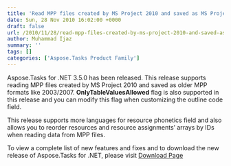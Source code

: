 ```yaml
---
title: 'Read MPP files created by MS Project 2010 and saved as MS Project 2003/2007 MPP files'
date: Sun, 28 Nov 2010 16:02:00 +0000
draft: false
url: /2010/11/28/read-mpp-files-created-by-ms-project-2010-and-saved-as-ms-project-2003-2007-mpp-files/
author: Muhammad Ijaz
summary: ''
tags: []
categories: ['Aspose.Tasks Product Family']
---
```


Aspose.Tasks for .NET 3.5.0 has been released. This release supports reading MPP files created by MS Project 2010 and saved as older MPP formats like 2003/2007. **OnlyTableValuesAllowed** flag is also supported in this release and you can modify this flag when customizing the outline code field.

This release supports more languages for resource phonetics field and also allows you to reorder resources and resource assignments’ arrays by IDs when reading data from MPP files.

To view a complete list of new features and fixes and to download the new release of Aspose.Tasks for .NET, please visit [Download Page][1]




[1]: http://www.aspose.com/community/files/51/.net-components/aspose.tasks-for-.net/default.aspx




